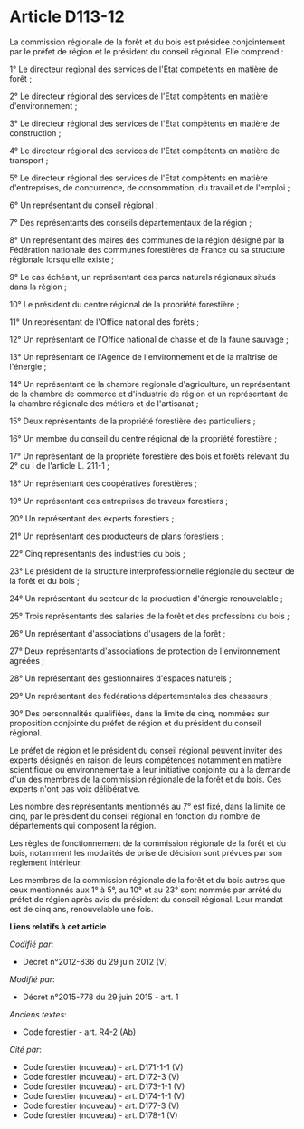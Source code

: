 # Article D113-12

La commission régionale de la forêt et du bois est présidée conjointement par le préfet de région et le président du conseil
régional. Elle comprend : 

1° Le directeur régional des services de l'Etat compétents en matière de forêt ; 

2° Le directeur régional des services de l'Etat compétents en matière d'environnement ; 

3° Le directeur régional des services de l'Etat compétents en matière de construction ; 

4° Le directeur régional des services de l'Etat compétents en matière de transport ; 

5° Le directeur régional des services de l'Etat compétents en matière d'entreprises, de concurrence, de consommation, du
travail et de l'emploi ; 

6° Un représentant du conseil régional ; 

7° Des représentants des conseils départementaux de la région ; 

8° Un représentant des maires des communes de la région désigné par la Fédération nationale des communes forestières de
France ou sa structure régionale lorsqu'elle existe ; 

9° Le cas échéant, un représentant des parcs naturels régionaux situés dans la région ; 

10° Le président du centre régional de la propriété forestière ; 

11° Un représentant de l'Office national des forêts ; 

12° Un représentant de l'Office national de chasse et de la faune sauvage ; 

13° Un représentant de l'Agence de l'environnement et de la maîtrise de l'énergie ; 

14° Un représentant de la chambre régionale d'agriculture, un représentant de la chambre de commerce et d'industrie de région
et un représentant de la chambre régionale des métiers et de l'artisanat ; 

15° Deux représentants de la propriété forestière des particuliers ; 

16° Un membre du conseil du centre régional de la propriété forestière ; 

17° Un représentant de la propriété forestière des bois et forêts relevant du 2° du I de l'article L. 211-1 ; 

18° Un représentant des coopératives forestières ; 

19° Un représentant des entreprises de travaux forestiers ; 

20° Un représentant des experts forestiers ; 

21° Un représentant des producteurs de plans forestiers ; 

22° Cinq représentants des industries du bois ; 

23° Le président de la structure interprofessionnelle régionale du secteur de la forêt et du bois ; 

24° Un représentant du secteur de la production d'énergie renouvelable ; 

25° Trois représentants des salariés de la forêt et des professions du bois ; 

26° Un représentant d'associations d'usagers de la forêt ; 

27° Deux représentants d'associations de protection de l'environnement agréées ; 

28° Un représentant des gestionnaires d'espaces naturels ; 

29° Un représentant des fédérations départementales des chasseurs ; 

30° Des personnalités qualifiées, dans la limite de cinq, nommées sur proposition conjointe du préfet de région et du
président du conseil régional. 

Le préfet de région et le président du conseil régional peuvent inviter des experts désignés en raison de leurs compétences
notamment en matière scientifique ou environnementale à leur initiative conjointe ou à la demande d'un des membres de la
commission régionale de la forêt et du bois. Ces experts n'ont pas voix délibérative. 

Les nombre des représentants mentionnés au 7° est fixé, dans la limite de cinq, par le président du conseil régional en
fonction du nombre de départements qui composent la région. 

Les règles de fonctionnement de la commission régionale de la forêt et du bois, notamment les modalités de prise de décision
sont prévues par son règlement intérieur. 

Les membres de la commission régionale de la forêt et du bois autres que ceux mentionnés aux 1° à 5°, au 10° et au 23° sont
nommés par arrêté du préfet de région après avis du président du conseil régional. Leur mandat est de cinq ans, renouvelable
une fois.

**Liens relatifs à cet article**

_Codifié par_:

  - Décret n°2012-836 du 29 juin 2012 (V)

_Modifié par_:

  - Décret n°2015-778 du 29 juin 2015 - art. 1

_Anciens textes_:

  - Code forestier - art. R4-2 (Ab)

_Cité par_:

  - Code forestier (nouveau) - art. D171-1-1 (V)
  - Code forestier (nouveau) - art. D172-3 (V)
  - Code forestier (nouveau) - art. D173-1-1 (V)
  - Code forestier (nouveau) - art. D174-1-1 (V)
  - Code forestier (nouveau) - art. D177-3 (V)
  - Code forestier (nouveau) - art. D178-1 (V)
